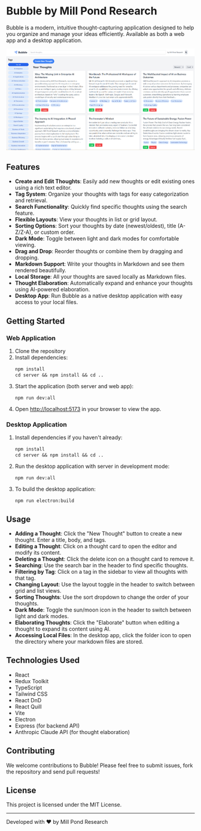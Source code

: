 # Bubble by Mill Pond Research

Bubble is a modern, intuitive thought-capturing application designed to help you organize and manage your ideas efficiently. Available as both a web app and a desktop application.

![Bubble Application Screenshot](img/Bubble.PNG)

## Features

- **Create and Edit Thoughts**: Easily add new thoughts or edit existing ones using a rich text editor.
- **Tag System**: Organize your thoughts with tags for easy categorization and retrieval.
- **Search Functionality**: Quickly find specific thoughts using the search feature.
- **Flexible Layouts**: View your thoughts in list or grid layout.
- **Sorting Options**: Sort your thoughts by date (newest/oldest), title (A-Z/Z-A), or custom order.
- **Dark Mode**: Toggle between light and dark modes for comfortable viewing.
- **Drag and Drop**: Reorder thoughts or combine them by dragging and dropping.
- **Markdown Support**: Write your thoughts in Markdown and see them rendered beautifully.
- **Local Storage**: All your thoughts are saved locally as Markdown files.
- **Thought Elaboration**: Automatically expand and enhance your thoughts using AI-powered elaboration.
- **Desktop App**: Run Bubble as a native desktop application with easy access to your local files.

## Getting Started

### Web Application
1. Clone the repository
2. Install dependencies:
   ```
   npm install
   cd server && npm install && cd ..
   ```
3. Start the application (both server and web app):
   ```
   npm run dev:all
   ```
4. Open [http://localhost:5173](http://localhost:5173) in your browser to view the app.

### Desktop Application
1. Install dependencies if you haven't already:
   ```
   npm install
   cd server && npm install && cd ..
   ```
2. Run the desktop application with server in development mode:
   ```
   npm run dev:all
   ```
3. To build the desktop application:
   ```
   npm run electron:build
   ```

## Usage

- **Adding a Thought**: Click the "New Thought" button to create a new thought. Enter a title, body, and tags.
- **Editing a Thought**: Click on a thought card to open the editor and modify its content.
- **Deleting a Thought**: Click the delete icon on a thought card to remove it.
- **Searching**: Use the search bar in the header to find specific thoughts.
- **Filtering by Tag**: Click on a tag in the sidebar to view all thoughts with that tag.
- **Changing Layout**: Use the layout toggle in the header to switch between grid and list views.
- **Sorting Thoughts**: Use the sort dropdown to change the order of your thoughts.
- **Dark Mode**: Toggle the sun/moon icon in the header to switch between light and dark modes.
- **Elaborating Thoughts**: Click the "Elaborate" button when editing a thought to expand its content using AI.
- **Accessing Local Files**: In the desktop app, click the folder icon to open the directory where your markdown files are stored.

## Technologies Used

- React
- Redux Toolkit
- TypeScript
- Tailwind CSS
- React DnD
- React Quill
- Vite
- Electron
- Express (for backend API)
- Anthropic Claude API (for thought elaboration)

## Contributing

We welcome contributions to Bubble! Please feel free to submit issues, fork the repository and send pull requests!

## License

This project is licensed under the MIT License.

---

Developed with ❤️ by Mill Pond Research